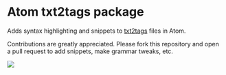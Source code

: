 # Atom txt2tags package

Adds syntax highlighting and snippets to [txt2tags](http://txt2tags.org) files in Atom.

Contributions are greatly appreciated. Please fork this repository and open a pull request to add snippets, make grammar tweaks, etc.

![](https://cloud.githubusercontent.com/assets/282592/6665081/2ac12c04-cbb4-11e4-99ff-977b055208c8.png)
